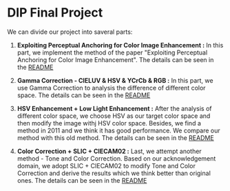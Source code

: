 # DIP Final Project

We can divide our project into saveral parts: 

  1. **Exploiting Perceptual Anchoring for Color Image Enhancement :** In this part, we implement the method of the paper "Exploiting Perceptual Anchoring for Color Image Enhancement". The details can be seen in the [README](https://github.com/patrick0314/DIP-Final-Project/blob/main/1%20Exploiting%20Perceptual%20Anchoring%20for%20Color%20Image%20Enhancement/README.md)
  
  2. **Gamma Correction - CIELUV & HSV & YCrCb & RGB :** In this part, we use Gamma Correction to analysis the difference of different color space. The details can be seen in the [README](https://github.com/patrick0314/DIP-Final-Project/blob/main/2%20Gamma%20Correction/README.md)
  
  3. **HSV Enhancement + Low Light Enhancement :** After the analysis of different color space, we choose HSV as our target color space and then modify the image withj HSV color space. Besides, we find a method in 2011 and we think it has good performance. We compare our method with this old method. The details can be seen in the [README](https://github.com/patrick0314/DIP-Final-Project/blob/main/3%20HSV%20and%20Low%20Light%20Enhancement/README.md)
  
  4. **Color Correction + SLIC + CIECAM02 :** Last, we attempt another method - Tone and Color Correction. Based on our acknowledgement domain, we adopt SLIC + CIECAM02 to modify Tone and Color Correction and derive the results which we think better than original ones. The details can be seen in the [README](https://github.com/patrick0314/DIP-Final-Project/blob/main/4%20Tone%20And%20Color%20Correction/README.md)

